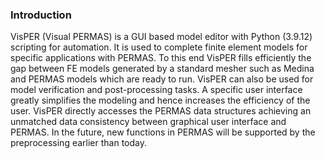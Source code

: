 ### Introduction

VisPER (Visual PERMAS) is a GUI based model editor with Python (3.9.12) scripting for automation. 
It is used to complete finite element models for specific applications with PERMAS. 
To this end VisPER fills efficiently the gap between FE models generated by a standard mesher such as Medina and PERMAS models which are ready to run. 
VisPER can also be used for model verification and post-processing tasks.
A specific user interface greatly simplifies the modeling and hence increases the efficiency of the user. 
VisPER directly accesses the PERMAS data structures achieving an unmatched data consistency between graphical user interface and PERMAS. 
In the future, new functions in PERMAS will be supported by the preprocessing earlier than today.
